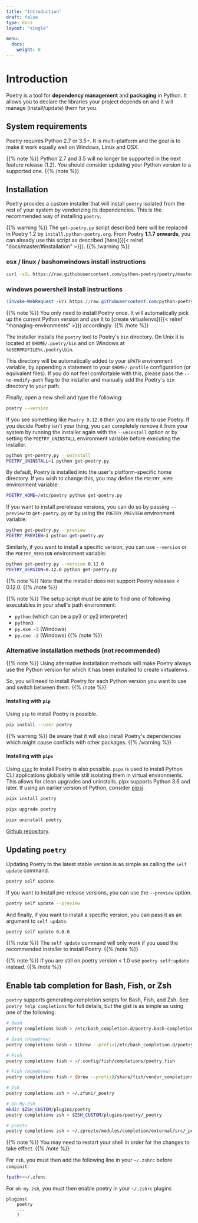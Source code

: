 ```yaml
---
title: "Introduction"
draft: false
type: docs
layout: "single"

menu:
  docs:
    weight: 0
---
```


# Introduction

Poetry is a tool for **dependency management** and **packaging** in Python.
It allows you to declare the libraries your project depends on and it will manage (install/update) them for you.


## System requirements

Poetry requires Python 2.7 or 3.5+. It is multi-platform and the goal is to make it work equally well
on Windows, Linux and OSX.

{{% note %}}
Python 2.7 and 3.5 will no longer be supported in the next feature release (1.2).
You should consider updating your Python version to a supported one.
{{% /note %}}


## Installation

Poetry provides a custom installer that will install `poetry` isolated
from the rest of your system by vendorizing its dependencies. This is the
recommended way of installing `poetry`.

{{% warning %}}
The `get-poetry.py` script described here will be replaced in Poetry 1.2 by `install.python-poetry.org`.
From Poetry **1.1.7 onwards**, you can already use this script as described [here]({{< relref "docs/master/#installation" >}}).
{{% /warning %}}

### osx / linux / bashonwindows install instructions
```bash
curl -sSL https://raw.githubusercontent.com/python-poetry/poetry/master/get-poetry.py | python -
```
### windows powershell install instructions
```powershell
(Invoke-WebRequest -Uri https://raw.githubusercontent.com/python-poetry/poetry/master/get-poetry.py -UseBasicParsing).Content | python -
```

{{% note %}}
You only need to install Poetry once. It will automatically pick up the current
Python version and use it to [create virtualenvs]({{< relref "managing-environments" >}}) accordingly.
{{% /note %}}

The installer installs the `poetry` tool to Poetry's `bin` directory.
On Unix it is located at `$HOME/.poetry/bin` and on Windows at `%USERPROFILE%\.poetry\bin`.

This directory will be automatically added to your `$PATH` environment variable,
by appending a statement to your `$HOME/.profile` configuration (or equivalent files).
If you do not feel comfortable with this, please pass the `--no-modify-path` flag to
the installer and manually add the Poetry's `bin` directory to your path.

Finally, open a new shell and type the following:

```bash
poetry --version
```

If you see something like `Poetry 0.12.0` then you are ready to use Poetry.
If you decide Poetry isn't your thing, you can completely remove it from your system
by running the installer again with the `--uninstall` option or by setting
the `POETRY_UNINSTALL` environment variable before executing the installer.

```bash
python get-poetry.py --uninstall
POETRY_UNINSTALL=1 python get-poetry.py
```

By default, Poetry is installed into the user's platform-specific home directory. If you wish to change this, you may define the `POETRY_HOME` environment variable:

```bash
POETRY_HOME=/etc/poetry python get-poetry.py
```

If you want to install prerelease versions, you can do so by passing `--preview` to `get-poetry.py`
or by using the `POETRY_PREVIEW` environment variable:

```bash
python get-poetry.py --preview
POETRY_PREVIEW=1 python get-poetry.py
```

Similarly, if you want to install a specific version, you can use `--version` or the `POETRY_VERSION`
environment variable:

```bash
python get-poetry.py --version 0.12.0
POETRY_VERSION=0.12.0 python get-poetry.py
```

{{% note %}}
Note that the installer does not support Poetry releases < 0.12.0.
{{% /note %}}

{{% note %}}
The setup script must be able to find one of following executables in your shell's path environment:

- `python` (which can be a py3 or py2 interpreter)
- `python3`
- `py.exe -3` (Windows)
- `py.exe -2` (Windows)
{{% /note %}}

### Alternative installation methods (not recommended)

{{% note %}}
Using alternative installation methods will make Poetry always
use the Python version for which it has been installed to create
virtualenvs.

So, you will need to install Poetry for each Python version you
want to use and switch between them.
{{% /note %}}

#### Installing with `pip`

Using `pip` to install Poetry is possible.

```bash
pip install --user poetry
```

{{% warning %}}
Be aware that it will also install Poetry's dependencies
which might cause conflicts with other packages.
{{% /warning %}}

#### Installing with `pipx`

Using [`pipx`](https://github.com/cs01/pipx) to install Poetry is also possible. `pipx` is used to install Python CLI applications globally while still isolating them in virtual environments. This allows for clean upgrades and uninstalls. pipx supports Python 3.6 and later. If using an earlier version of Python, consider [pipsi](https://github.com/mitsuhiko/pipsi).

```bash
pipx install poetry
```

```bash
pipx upgrade poetry
```

```bash
pipx uninstall poetry
```

[Github repository](https://github.com/cs01/pipx).


## Updating `poetry`

Updating Poetry to the latest stable version is as simple as calling the `self update` command.

```bash
poetry self update
```

If you want to install pre-release versions, you can use the `--preview` option.

```bash
poetry self update --preview
```

And finally, if you want to install a specific version, you can pass it as an argument
to `self update`.

```bash
poetry self update 0.8.0
```

{{% note %}}
The `self update` command will only work if you used the recommended
installer to install Poetry.
{{% /note %}}

{{% note %}}
If you are still on poetry version < 1.0 use `poetry self:update` instead.
{{% /note %}}

## Enable tab completion for Bash, Fish, or Zsh

`poetry` supports generating completion scripts for Bash, Fish, and Zsh.
See `poetry help completions` for full details, but the gist is as simple as using one of the following:


```bash
# Bash
poetry completions bash > /etc/bash_completion.d/poetry.bash-completion

# Bash (Homebrew)
poetry completions bash > $(brew --prefix)/etc/bash_completion.d/poetry.bash-completion

# Fish
poetry completions fish > ~/.config/fish/completions/poetry.fish

# Fish (Homebrew)
poetry completions fish > (brew --prefix)/share/fish/vendor_completions.d/poetry.fish

# Zsh
poetry completions zsh > ~/.zfunc/_poetry

# Oh-My-Zsh
mkdir $ZSH_CUSTOM/plugins/poetry
poetry completions zsh > $ZSH_CUSTOM/plugins/poetry/_poetry

# prezto
poetry completions zsh > ~/.zprezto/modules/completion/external/src/_poetry

```

{{% note %}}
You may need to restart your shell in order for the changes to take effect.
{{% /note %}}

For `zsh`, you must then add the following line in your `~/.zshrc` before `compinit`:

```bash
fpath+=~/.zfunc
```

For `oh-my-zsh`, you must then enable poetry in your `~/.zshrc` plugins

```text
plugins(
	poetry
	...
	)
```
